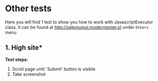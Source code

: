 # Other tests
Here you will find 1 test to show you how to work with JavascriptExecutor class. It can be found at http://seleniumui.moderntester.pl under `Others` menu

## 1. High site*
**Test steps:**
1. Scroll page until 'Submit' button is visible
2. Take screenshot